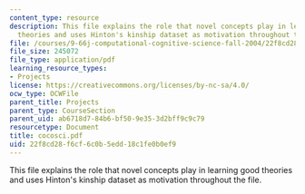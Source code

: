 ```yaml
---
content_type: resource
description: This file explains the role that novel concepts play in learning good
  theories and uses Hinton's kinship dataset as motivation throughout the file.
file: /courses/9-66j-computational-cognitive-science-fall-2004/22f8cd28f6cf6c0b5edd18c1fe0b0ef9_cocosci.pdf
file_size: 245072
file_type: application/pdf
learning_resource_types:
- Projects
license: https://creativecommons.org/licenses/by-nc-sa/4.0/
ocw_type: OCWFile
parent_title: Projects
parent_type: CourseSection
parent_uid: ab6718d7-84b6-bf50-9e35-3d2bff9c9c79
resourcetype: Document
title: cocosci.pdf
uid: 22f8cd28-f6cf-6c0b-5edd-18c1fe0b0ef9
---
```

This file explains the role that novel concepts play in learning good theories and uses Hinton's kinship dataset as motivation throughout the file.